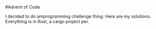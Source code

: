 #Advent of Code

I decided to do amprogramming challenge thing. Here are my solutions. Everything is in Rust, a cargo project per.

